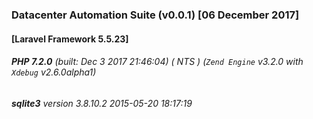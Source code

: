 ### Datacenter Automation Suite (v0.0.1) [06 December 2017]

#### [Laravel Framework 5.5.23]
###### **PHP 7.2.0** (built: Dec 3 2017 21:46:04) ( NTS ) (_`Zend Engine`_ v3.2.0 with _`Xdebug`_ v2.6.0alpha1)
###### **sqlite3** version 3.8.10.2 2015-05-20 18:17:19 
